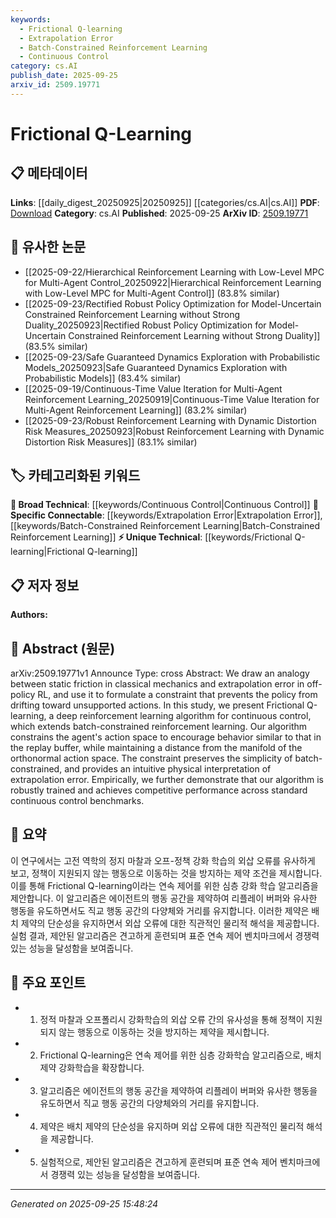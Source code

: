 ```yaml
---
keywords:
  - Frictional Q-learning
  - Extrapolation Error
  - Batch-Constrained Reinforcement Learning
  - Continuous Control
category: cs.AI
publish_date: 2025-09-25
arxiv_id: 2509.19771
---
```


<!-- KEYWORD_LINKING_METADATA:
{
  "processed_timestamp": "2025-09-25T15:48:24.937635",
  "vocabulary_version": "1.0",
  "selected_keywords": [
    "Frictional Q-learning",
    "Extrapolation Error",
    "Batch-Constrained Reinforcement Learning",
    "Continuous Control"
  ],
  "rejected_keywords": [],
  "similarity_scores": {
    "Frictional Q-learning": 0.78,
    "Extrapolation Error": 0.82,
    "Batch-Constrained Reinforcement Learning": 0.8,
    "Continuous Control": 0.7
  },
  "extraction_method": "AI_prompt_based",
  "budget_applied": true,
  "candidates_json": {
    "candidates": [
      {
        "surface": "Frictional Q-learning",
        "canonical": "Frictional Q-learning",
        "aliases": [
          "Frictional QL"
        ],
        "category": "unique_technical",
        "rationale": "Introduces a novel approach in reinforcement learning by drawing an analogy with static friction, which is not covered by existing canonicals.",
        "novelty_score": 0.85,
        "connectivity_score": 0.65,
        "specificity_score": 0.9,
        "link_intent_score": 0.78
      },
      {
        "surface": "extrapolation error",
        "canonical": "Extrapolation Error",
        "aliases": [
          "Extrapolation Errors"
        ],
        "category": "specific_connectable",
        "rationale": "Key concept in off-policy reinforcement learning that connects to various learning stability discussions.",
        "novelty_score": 0.55,
        "connectivity_score": 0.8,
        "specificity_score": 0.7,
        "link_intent_score": 0.82
      },
      {
        "surface": "batch-constrained reinforcement learning",
        "canonical": "Batch-Constrained Reinforcement Learning",
        "aliases": [
          "Batch-Constrained RL"
        ],
        "category": "specific_connectable",
        "rationale": "A specific technique in reinforcement learning that connects to discussions on policy constraints and learning efficiency.",
        "novelty_score": 0.6,
        "connectivity_score": 0.75,
        "specificity_score": 0.78,
        "link_intent_score": 0.8
      },
      {
        "surface": "continuous control",
        "canonical": "Continuous Control",
        "aliases": [
          "Continuous Action Control"
        ],
        "category": "broad_technical",
        "rationale": "A fundamental area in reinforcement learning that connects to various control and robotics applications.",
        "novelty_score": 0.4,
        "connectivity_score": 0.85,
        "specificity_score": 0.65,
        "link_intent_score": 0.7
      }
    ],
    "ban_list_suggestions": [
      "static friction",
      "unsupported actions",
      "replay buffer"
    ]
  },
  "decisions": [
    {
      "candidate_surface": "Frictional Q-learning",
      "resolved_canonical": "Frictional Q-learning",
      "decision": "linked",
      "scores": {
        "novelty": 0.85,
        "connectivity": 0.65,
        "specificity": 0.9,
        "link_intent": 0.78
      }
    },
    {
      "candidate_surface": "extrapolation error",
      "resolved_canonical": "Extrapolation Error",
      "decision": "linked",
      "scores": {
        "novelty": 0.55,
        "connectivity": 0.8,
        "specificity": 0.7,
        "link_intent": 0.82
      }
    },
    {
      "candidate_surface": "batch-constrained reinforcement learning",
      "resolved_canonical": "Batch-Constrained Reinforcement Learning",
      "decision": "linked",
      "scores": {
        "novelty": 0.6,
        "connectivity": 0.75,
        "specificity": 0.78,
        "link_intent": 0.8
      }
    },
    {
      "candidate_surface": "continuous control",
      "resolved_canonical": "Continuous Control",
      "decision": "linked",
      "scores": {
        "novelty": 0.4,
        "connectivity": 0.85,
        "specificity": 0.65,
        "link_intent": 0.7
      }
    }
  ]
}
-->

# Frictional Q-Learning

## 📋 메타데이터

**Links**: [[daily_digest_20250925|20250925]] [[categories/cs.AI|cs.AI]]
**PDF**: [Download](https://arxiv.org/pdf/2509.19771.pdf)
**Category**: cs.AI
**Published**: 2025-09-25
**ArXiv ID**: [2509.19771](https://arxiv.org/abs/2509.19771)

## 🔗 유사한 논문
- [[2025-09-22/Hierarchical Reinforcement Learning with Low-Level MPC for Multi-Agent Control_20250922|Hierarchical Reinforcement Learning with Low-Level MPC for Multi-Agent Control]] (83.8% similar)
- [[2025-09-23/Rectified Robust Policy Optimization for Model-Uncertain Constrained Reinforcement Learning without Strong Duality_20250923|Rectified Robust Policy Optimization for Model-Uncertain Constrained Reinforcement Learning without Strong Duality]] (83.5% similar)
- [[2025-09-23/Safe Guaranteed Dynamics Exploration with Probabilistic Models_20250923|Safe Guaranteed Dynamics Exploration with Probabilistic Models]] (83.4% similar)
- [[2025-09-19/Continuous-Time Value Iteration for Multi-Agent Reinforcement Learning_20250919|Continuous-Time Value Iteration for Multi-Agent Reinforcement Learning]] (83.2% similar)
- [[2025-09-23/Robust Reinforcement Learning with Dynamic Distortion Risk Measures_20250923|Robust Reinforcement Learning with Dynamic Distortion Risk Measures]] (83.1% similar)

## 🏷️ 카테고리화된 키워드
**🧠 Broad Technical**: [[keywords/Continuous Control|Continuous Control]]
**🔗 Specific Connectable**: [[keywords/Extrapolation Error|Extrapolation Error]], [[keywords/Batch-Constrained Reinforcement Learning|Batch-Constrained Reinforcement Learning]]
**⚡ Unique Technical**: [[keywords/Frictional Q-learning|Frictional Q-learning]]

## 📋 저자 정보

**Authors:** 

## 📄 Abstract (원문)

arXiv:2509.19771v1 Announce Type: cross 
Abstract: We draw an analogy between static friction in classical mechanics and extrapolation error in off-policy RL, and use it to formulate a constraint that prevents the policy from drifting toward unsupported actions. In this study, we present Frictional Q-learning, a deep reinforcement learning algorithm for continuous control, which extends batch-constrained reinforcement learning. Our algorithm constrains the agent's action space to encourage behavior similar to that in the replay buffer, while maintaining a distance from the manifold of the orthonormal action space. The constraint preserves the simplicity of batch-constrained, and provides an intuitive physical interpretation of extrapolation error. Empirically, we further demonstrate that our algorithm is robustly trained and achieves competitive performance across standard continuous control benchmarks.

## 📝 요약

이 연구에서는 고전 역학의 정지 마찰과 오프-정책 강화 학습의 외삽 오류를 유사하게 보고, 정책이 지원되지 않는 행동으로 이동하는 것을 방지하는 제약 조건을 제시합니다. 이를 통해 Frictional Q-learning이라는 연속 제어를 위한 심층 강화 학습 알고리즘을 제안합니다. 이 알고리즘은 에이전트의 행동 공간을 제약하여 리플레이 버퍼와 유사한 행동을 유도하면서도 직교 행동 공간의 다양체와 거리를 유지합니다. 이러한 제약은 배치 제약의 단순성을 유지하면서 외삽 오류에 대한 직관적인 물리적 해석을 제공합니다. 실험 결과, 제안된 알고리즘은 견고하게 훈련되며 표준 연속 제어 벤치마크에서 경쟁력 있는 성능을 달성함을 보여줍니다.

## 🎯 주요 포인트

- 1. 정적 마찰과 오프폴리시 강화학습의 외삽 오류 간의 유사성을 통해 정책이 지원되지 않는 행동으로 이동하는 것을 방지하는 제약을 제시합니다.
- 2. Frictional Q-learning은 연속 제어를 위한 심층 강화학습 알고리즘으로, 배치 제약 강화학습을 확장합니다.
- 3. 알고리즘은 에이전트의 행동 공간을 제약하여 리플레이 버퍼와 유사한 행동을 유도하면서 직교 행동 공간의 다양체와의 거리를 유지합니다.
- 4. 제약은 배치 제약의 단순성을 유지하며 외삽 오류에 대한 직관적인 물리적 해석을 제공합니다.
- 5. 실험적으로, 제안된 알고리즘은 견고하게 훈련되며 표준 연속 제어 벤치마크에서 경쟁력 있는 성능을 달성함을 보여줍니다.


---

*Generated on 2025-09-25 15:48:24*
